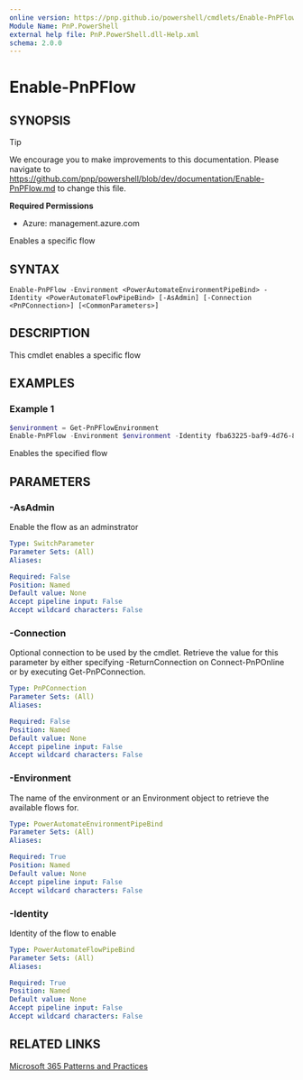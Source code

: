 ```yaml
---
online version: https://pnp.github.io/powershell/cmdlets/Enable-PnPFlow.html
Module Name: PnP.PowerShell
external help file: PnP.PowerShell.dll-Help.xml
schema: 2.0.0
---
```

  
# Enable-PnPFlow

## SYNOPSIS

> [!TIP]
> We encourage you to make improvements to this documentation. Please navigate to https://github.com/pnp/powershell/blob/dev/documentation/Enable-PnPFlow.md to change this file.

**Required Permissions**

* Azure: management.azure.com

Enables a specific flow

## SYNTAX

```
Enable-PnPFlow -Environment <PowerAutomateEnvironmentPipeBind> -Identity <PowerAutomateFlowPipeBind> [-AsAdmin] [-Connection <PnPConnection>] [<CommonParameters>]
```

## DESCRIPTION
This cmdlet enables a specific flow

## EXAMPLES

### Example 1
```powershell
$environment = Get-PnPFlowEnvironment
Enable-PnPFlow -Environment $environment -Identity fba63225-baf9-4d76-86a1-1b42c917a182
```

Enables the specified flow

## PARAMETERS

### -AsAdmin
Enable the flow as an adminstrator

```yaml
Type: SwitchParameter
Parameter Sets: (All)
Aliases:

Required: False
Position: Named
Default value: None
Accept pipeline input: False
Accept wildcard characters: False
```

### -Connection
Optional connection to be used by the cmdlet.
Retrieve the value for this parameter by either specifying -ReturnConnection on Connect-PnPOnline or by executing Get-PnPConnection.

```yaml
Type: PnPConnection
Parameter Sets: (All)
Aliases:

Required: False
Position: Named
Default value: None
Accept pipeline input: False
Accept wildcard characters: False
```

### -Environment
The name of the environment or an Environment object to retrieve the available flows for.

```yaml
Type: PowerAutomateEnvironmentPipeBind
Parameter Sets: (All)
Aliases:

Required: True
Position: Named
Default value: None
Accept pipeline input: False
Accept wildcard characters: False
```

### -Identity
Identity of the flow to enable

```yaml
Type: PowerAutomateFlowPipeBind
Parameter Sets: (All)
Aliases:

Required: True
Position: Named
Default value: None
Accept pipeline input: False
Accept wildcard characters: False
```


## RELATED LINKS

[Microsoft 365 Patterns and Practices](https://aka.ms/m365pnp)


